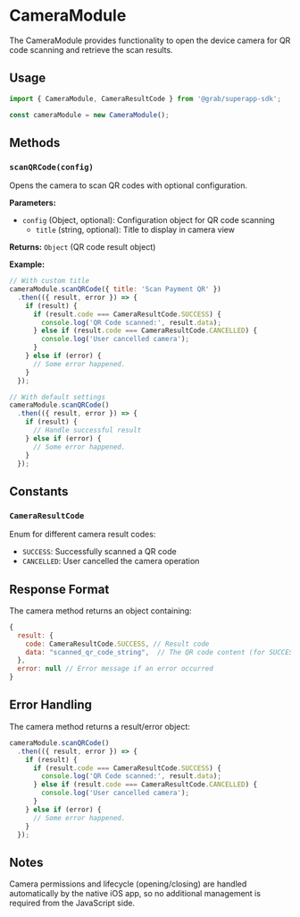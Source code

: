 # CameraModule

The CameraModule provides functionality to open the device camera for QR code scanning and retrieve the scan results.

## Usage

```javascript
import { CameraModule, CameraResultCode } from '@grab/superapp-sdk';

const cameraModule = new CameraModule();
```

## Methods

### `scanQRCode(config)`

Opens the camera to scan QR codes with optional configuration.

**Parameters:**
- `config` (Object, optional): Configuration object for QR code scanning
  - `title` (string, optional): Title to display in camera view

**Returns:** `Object` (QR code result object)

**Example:**
```javascript
// With custom title
cameraModule.scanQRCode({ title: 'Scan Payment QR' })
  .then(({ result, error }) => {
    if (result) {
      if (result.code === CameraResultCode.SUCCESS) {
        console.log('QR Code scanned:', result.data);
      } else if (result.code === CameraResultCode.CANCELLED) {
        console.log('User cancelled camera');
      }
    } else if (error) {
      // Some error happened.
    }
  });

// With default settings
cameraModule.scanQRCode()
  .then(({ result, error }) => {
    if (result) {
      // Handle successful result
    } else if (error) {
      // Some error happened.
    }
  });
```

## Constants

### `CameraResultCode`

Enum for different camera result codes:

- `SUCCESS`: Successfully scanned a QR code
- `CANCELLED`: User cancelled the camera operation

## Response Format

The camera method returns an object containing:

```javascript
{
  result: {
    code: CameraResultCode.SUCCESS, // Result code
    data: "scanned_qr_code_string",  // The QR code content (for SUCCESS code)
  },
  error: null // Error message if an error occurred
}
```

## Error Handling

The camera method returns a result/error object:

```javascript
cameraModule.scanQRCode()
  .then(({ result, error }) => {
    if (result) {
      if (result.code === CameraResultCode.SUCCESS) {
        console.log('QR Code scanned:', result.data);
      } else if (result.code === CameraResultCode.CANCELLED) {
        console.log('User cancelled camera');
      }
    } else if (error) {
      // Some error happened.
    }
  });
```

## Notes

Camera permissions and lifecycle (opening/closing) are handled automatically by the native iOS app, so no additional management is required from the JavaScript side. 